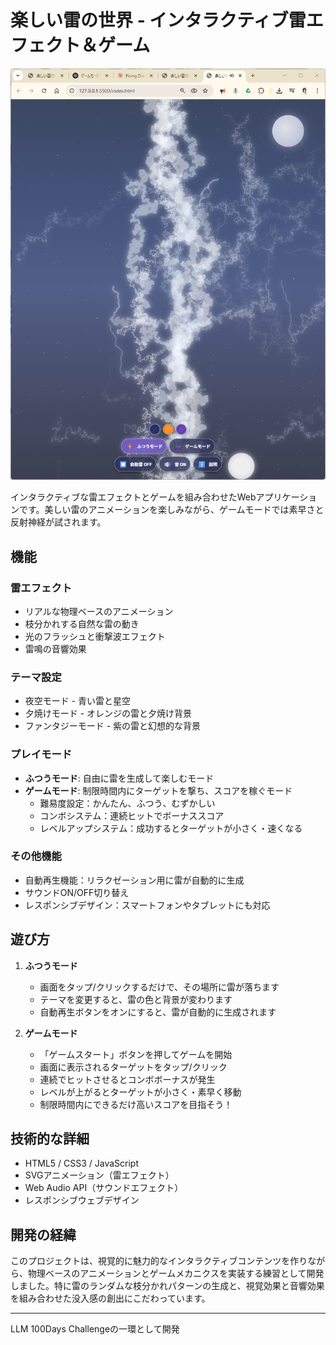 # 楽しい雷の世界 - インタラクティブ雷エフェクト＆ゲーム

![楽しい雷の世界のスクリーンショット](screenshot.png)

インタラクティブな雷エフェクトとゲームを組み合わせたWebアプリケーションです。美しい雷のアニメーションを楽しみながら、ゲームモードでは素早さと反射神経が試されます。

## 機能

### 雷エフェクト
- リアルな物理ベースのアニメーション
- 枝分かれする自然な雷の動き
- 光のフラッシュと衝撃波エフェクト
- 雷鳴の音響効果

### テーマ設定
- 夜空モード - 青い雷と星空
- 夕焼けモード - オレンジの雷と夕焼け背景
- ファンタジーモード - 紫の雷と幻想的な背景

### プレイモード
- **ふつうモード**: 自由に雷を生成して楽しむモード
- **ゲームモード**: 制限時間内にターゲットを撃ち、スコアを稼ぐモード
  - 難易度設定：かんたん、ふつう、むずかしい
  - コンボシステム：連続ヒットでボーナススコア
  - レベルアップシステム：成功するとターゲットが小さく・速くなる

### その他機能
- 自動再生機能：リラクゼーション用に雷が自動的に生成
- サウンドON/OFF切り替え
- レスポンシブデザイン：スマートフォンやタブレットにも対応

## 遊び方

1. **ふつうモード**
   - 画面をタップ/クリックするだけで、その場所に雷が落ちます
   - テーマを変更すると、雷の色と背景が変わります
   - 自動再生ボタンをオンにすると、雷が自動的に生成されます

2. **ゲームモード**
   - 「ゲームスタート」ボタンを押してゲームを開始
   - 画面に表示されるターゲットをタップ/クリック
   - 連続でヒットさせるとコンボボーナスが発生
   - レベルが上がるとターゲットが小さく・素早く移動
   - 制限時間内にできるだけ高いスコアを目指そう！

## 技術的な詳細

- HTML5 / CSS3 / JavaScript
- SVGアニメーション（雷エフェクト）
- Web Audio API（サウンドエフェクト）
- レスポンシブウェブデザイン

## 開発の経緯

このプロジェクトは、視覚的に魅力的なインタラクティブコンテンツを作りながら、物理ベースのアニメーションとゲームメカニクスを実装する練習として開発しました。特に雷のランダムな枝分かれパターンの生成と、視覚効果と音響効果を組み合わせた没入感の創出にこだわっています。

---

LLM 100Days Challengeの一環として開発
